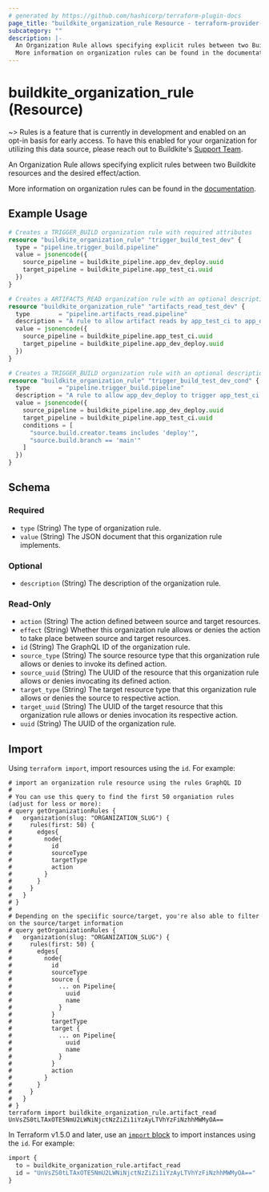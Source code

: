 ```yaml
---
# generated by https://github.com/hashicorp/terraform-plugin-docs
page_title: "buildkite_organization_rule Resource - terraform-provider-buildkite"
subcategory: ""
description: |-
  An Organization Rule allows specifying explicit rules between two Buildkite resources and the desired effect/action.
  More information on organization rules can be found in the documentation https://buildkite.com/docs/pipelines/rules.
---
```


# buildkite_organization_rule (Resource)

~> Rules is a feature that is currently in development and enabled on an opt-in basis for early access. To have this enabled for your organization for utilizing this data source, please reach out to Buildkite's [Support Team](mailto:support%40buildkite.com).

An Organization Rule allows specifying explicit rules between two Buildkite resources and the desired effect/action.

More information on organization rules can be found in the [documentation](https://buildkite.com/docs/pipelines/rules).

## Example Usage

```terraform
# Creates a TRIGGER_BUILD organization rule with required attributes
resource "buildkite_organization_rule" "trigger_build_test_dev" {
  type = "pipeline.trigger_build.pipeline"
  value = jsonencode({
    source_pipeline = buildkite_pipeline.app_dev_deploy.uuid
    target_pipeline = buildkite_pipeline.app_test_ci.uuid
  })
}

# Creates a ARTIFACTS_READ organization rule with an optional description
resource "buildkite_organization_rule" "artifacts_read_test_dev" {
  type        = "pipeline.artifacts_read.pipeline"
  description = "A rule to allow artifact reads by app_test_ci to app_dev_deploy"
  value = jsonencode({
    source_pipeline = buildkite_pipeline.app_test_ci.uuid
    target_pipeline = buildkite_pipeline.app_dev_deploy.uuid
  })
}

# Creates a TRIGGER_BUILD organization rule with an optional description and conditions
resource "buildkite_organization_rule" "trigger_build_test_dev_cond" {
  type        = "pipeline.trigger_build.pipeline"
  description = "A rule to allow app_dev_deploy to trigger app_test_ci builds with conditions"
  value = jsonencode({
    source_pipeline = buildkite_pipeline.app_dev_deploy.uuid
    target_pipeline = buildkite_pipeline.app_test_ci.uuid
    conditions = [
      "source.build.creator.teams includes 'deploy'",
      "source.build.branch == 'main'"
    ]
  })
}
```

<!-- schema generated by tfplugindocs -->
## Schema

### Required

- `type` (String) The type of organization rule.
- `value` (String) The JSON document that this organization rule implements.

### Optional

- `description` (String) The description of the organization rule.

### Read-Only

- `action` (String) The action defined between source and target resources.
- `effect` (String) Whether this organization rule allows or denies the action to take place between source and target resources.
- `id` (String) The GraphQL ID of the organization rule.
- `source_type` (String) The source resource type that this organization rule allows or denies to invoke its defined action.
- `source_uuid` (String) The UUID of the resource that this organization rule allows or denies invocating its defined action.
- `target_type` (String) The target resource type that this organization rule allows or denies the source to respective action.
- `target_uuid` (String) The UUID of the target resource that this organization rule allows or denies invocation its respective action.
- `uuid` (String) The UUID of the organization rule.

## Import

Using `terraform import`, import resources using the `id`. For example:
```shell
# import an organization rule resource using the rules GraphQL ID
#
# You can use this query to find the first 50 organiation rules (adjust for less or more):
# query getOrganizationRules {
#   organization(slug: "ORGANIZATION_SLUG") {
#     rules(first: 50) {
#       edges{
#         node{
#           id
#           sourceType
#           targetType
#           action
#         }
#       }
#     }
#   }
# }
#
# Depending on the speciific source/target, you're also able to filter on the source/target information
# query getOrganizationRules {
#   organization(slug: "ORGANIZATION_SLUG") {
#     rules(first: 50) {
#       edges{
#         node{
#           id
#           sourceType
#           source {
#             ... on Pipeline{
#               uuid
#               name
#             }            
#           }
#           targetType
#           target {
#             ... on Pipeline{
#               uuid
#               name
#             }            
#           }
#           action
#         }
#       }
#     }
#   }
# }
terraform import buildkite_organization_rule.artifact_read UnVsZS0tLTAxOTE5NmU2LWNiNjctNzZiZi1iYzAyLTVhYzFiNzhhMWMyOA==
```

In Terraform v1.5.0 and later, use an [`import` block](https://developer.hashicorp.com/terraform/language/import) to import instances using the `id`. For example:
```terraform
import {
  to = buildkite_organization_rule.artifact_read
  id = "UnVsZS0tLTAxOTE5NmU2LWNiNjctNzZiZi1iYzAyLTVhYzFiNzhhMWMyOA=="
}
```
